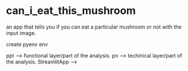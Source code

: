 # can_i_eat_this_mushroom
an app that tells you if you can eat a particular mushroom or not with the input image.

create pyenv env


ppt --> functional layer/part of the analysis.
pn --> techinical layer/part of the analysis.
StreamlitApp --> 